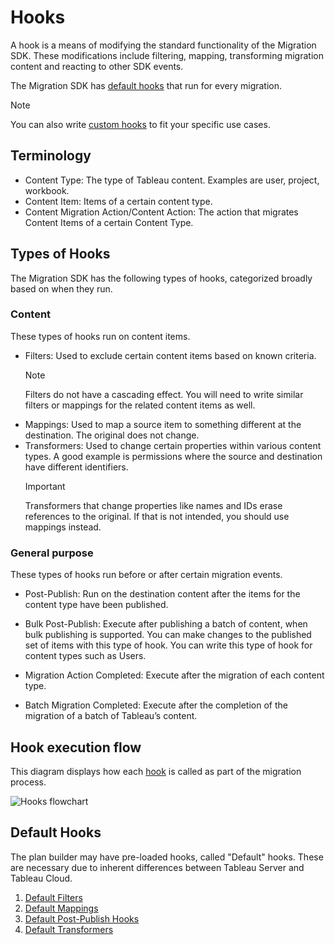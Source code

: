 # Hooks

A hook is a means of modifying the standard functionality of the Migration SDK. These modifications include filtering, mapping, transforming migration content and reacting to other SDK events.

The Migration SDK has [default hooks](#default-hooks) that run for every migration.
> [!NOTE]
> You can also write [custom hooks](custom_hooks.md) to fit your specific use cases.

## Terminology

- Content Type: The type of Tableau content. Examples are user, project, workbook.
- Content Item: Items of a certain content type.
- Content Migration Action/Content Action: The action that migrates Content Items of a certain Content Type.

## Types of Hooks

The Migration SDK has the following types of hooks, categorized broadly based on when they run.

### Content

These types of hooks run on content items.

- Filters: Used to exclude certain content items based on known criteria.
   > [!Note]
   > Filters do not have a cascading effect. You will need to write similar filters or mappings for the related content items as well.
- Mappings: Used to map a source item to something different at the destination. The original does not change.
- Transformers: Used to change certain properties within various content types. A good example is permissions where the source and destination have different identifiers.
    > [!Important]
    > Transformers that change properties like names and IDs erase references to the original. If that is not intended, you should use mappings instead.

### General purpose

These types of hooks run before or after certain migration events.

- Post-Publish: Run on the destination content after the items for the content type have been published.

- Bulk Post-Publish: Execute after publishing a batch of content, when bulk publishing is supported. You can make changes to the published set of items with this type of hook. You can write this type of hook for content types such as Users.

- Migration Action Completed: Execute after the migration of each content type.
  
- Batch Migration Completed: Execute after the completion of the migration of a batch of Tableau’s content.

## Hook execution flow

This diagram displays how each [hook](#types-of-hooks) is called as part of the migration process.

![Hooks flowchart](~/images/hooks.png)

## Default Hooks

The plan builder may have pre-loaded hooks, called "Default" hooks. These are necessary due to inherent differences between Tableau Server and Tableau Cloud.

1. [Default Filters](xref:Tableau.Migration.Engine.Hooks.Filters.Default)
2. [Default Mappings](xref:Tableau.Migration.Engine.Hooks.Mappings.Default)
3. [Default Post-Publish Hooks](xref:Tableau.Migration.Engine.Hooks.PostPublish.Default)
4. [Default Transformers](xref:Tableau.Migration.Engine.Hooks.Transformers.Default)
